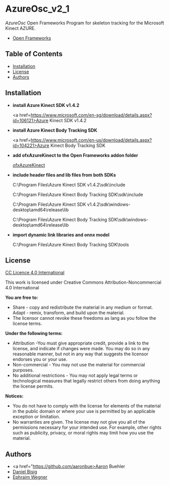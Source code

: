 # AzureOsc_v2_1

*AzureOsc* Open Frameworks Program for skeleton tracking for the Microsoft Kinect AZURE.
* <a href="https://openframeworks.cc/">Open Frameworks</a>


## Table of Contents

* <a href="https://github.com/ewgnr/SphericalInstruments/blob/main/README.md#installation">Installation</a>
* <a href="https://github.com/ewgnr/SphericalInstruments/blob/main/README.md#License">License</a>
* <a href="https://github.com/ewgnr/SphericalInstruments/blob/main/README.md#Authors">Authors</a>

## Installation

* **install Azure Kinect SDK v1.4.2**
  
  <a href=https://www.microsoft.com/en-sg/download/details.aspx?id=106121>Azure Kinect SDK v1.4.2</a>

* **install Azure Kinect Body Tracking SDK**
  
  <a href=https://www.microsoft.com/en-us/download/details.aspx?id=104221>Azure Kinect Body Tracking SDK</a>

* **add ofxAzureKinect to the Open Frameworks addon folder**
  
  <a href=https://github.com/prisonerjohn/ofxAzureKinect>ofxAzureKinect</a>

* **include header files and lib files from both SDKs**
  
  C:\Program Files\Azure Kinect SDK v1.4.2\sdk\include

  C:\Program Files\Azure Kinect Body Tracking SDK\sdk\include
  
  C:\Program Files\Azure Kinect SDK v1.4.2\sdk\windows-desktop\amd64\release\lib

  C:\Program Files\Azure Kinect Body Tracking SDK\sdk\windows-desktop\amd64\release\lib

* **import dynamic link libraries and onnx model**

  C:\Program Files\Azure Kinect Body Tracking SDK\tools

## License

<a href="https://creativecommons.org/licenses/by/4.0//">CC Licence 4.0 International</a>

This work is licensed under Creative Commons Attribution-Noncommercial 4.0 International

**You are free to:**
* Share - copy and redistribute the material in any medium or format. Adapt - remix, transform, and build upon the material.
* The licensor cannot revoke these freedoms as lang as you follow the license terms.

**Under the following terms:**
* Attribution -You must give appropriate credit, provide a link to the license, and indicate if changes were made. You may do so in any reasonable manner, but not in any way that suggests the licensor endorses you or your use.
* Non-commercial - You may not use the material for commercial purposes.
* No additional restrictions - You may not apply legal terms or technological measures that legally restrict others from doing anything the license permits.

**Notices:**
* You do not have to comply with the license for elements of the material in the public domain or where your use is permitted by an applicable exception or limitation.
* No warranties are given. The license may not give you all of the permissions necessary for your intended use. For example, other rights such as publicity, privacy, or moral rights may limit how you use the material.

## Authors
* <a href="https://github.com/aaronbue>Aaron Buehler</a>
* <a href="https://github.com/bisnad">Daniel Bisig</a>
* <a href="https://github.com/ewgnr">Ephraim Wegner</a>
